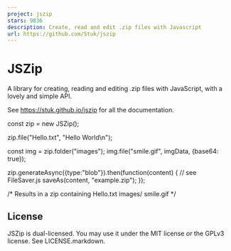 ```yaml
---
project: jszip
stars: 9836
description: Create, read and edit .zip files with Javascript
url: https://github.com/Stuk/jszip
---
```


JSZip
=====

A library for creating, reading and editing .zip files with JavaScript, with a lovely and simple API.

See https://stuk.github.io/jszip for all the documentation.

const zip \= new JSZip();

zip.file("Hello.txt", "Hello World\\n");

const img \= zip.folder("images");
img.file("smile.gif", imgData, {base64: true});

zip.generateAsync({type:"blob"}).then(function(content) {
    // see FileSaver.js
    saveAs(content, "example.zip");
});

/\*
Results in a zip containing
Hello.txt
images/
    smile.gif
\*/

License
-------

JSZip is dual-licensed. You may use it under the MIT license _or_ the GPLv3 license. See LICENSE.markdown.
